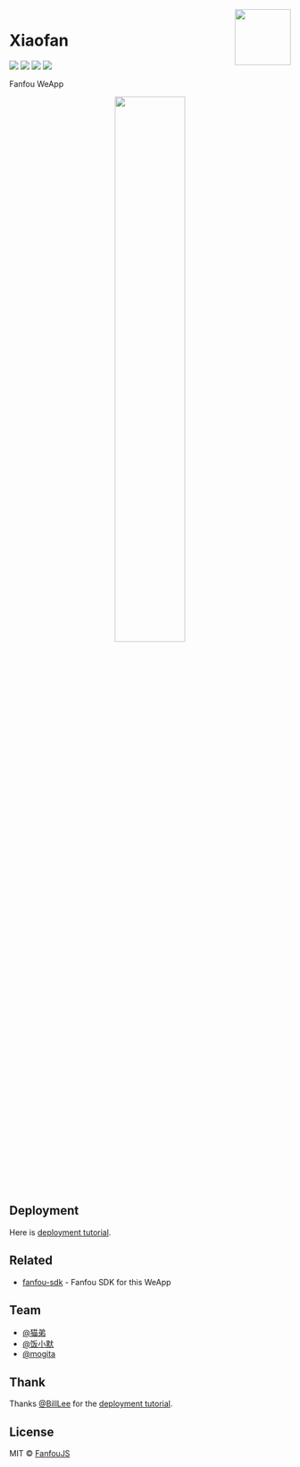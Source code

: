 <img width="100px" height="100px" src="https://raw.githubusercontent.com/fanfoujs/xiaofan/master/logo.png" align="right" />

# Xiaofan

[![](https://img.shields.io/travis/fanfoujs/xiaofan/master.svg)](https://travis-ci.org/fanfoujs/fanfou-weapp)
[![](https://img.shields.io/github/release/fanfoujs/xiaofan.svg)](https://github.com/fanfoujs/xiaofan/releases)
[![](https://img.shields.io/github/license/fanfoujs/xiaofan.svg)](https://github.com/fanfoujs/fanfou-weapp/blob/master/LICENSE)
[![](https://img.shields.io/badge/code_style-XO-5ed9c7.svg)](https://github.com/sindresorhus/xo)

Fanfou WeApp

<div align="center"><img width="50%" height="50%" src="https://raw.githubusercontent.com/fanfoujs/xiaofan/master/screenshot.png" /></div>

## Deployment

Here is [deployment tutorial](http://www.billlee.win./archives/139).

## Related

- [fanfou-sdk](https://github.com/LitoMore/fanfou-sdk-node) - Fanfou SDK for this WeApp

## Team

- [@猫弟](https://fanfou.com/maundytime)
- [@饭小默](https://fanfou.com/lito)
- [@mogita](https://fanfou.com/mogita)

## Thank

Thanks [@BillLee](http://fanfou.com/BillLee) for the [deployment tutorial](http://www.billlee.win/archives/139).

## License
MIT © [FanfouJS](https://github.com/fanfoujs)

